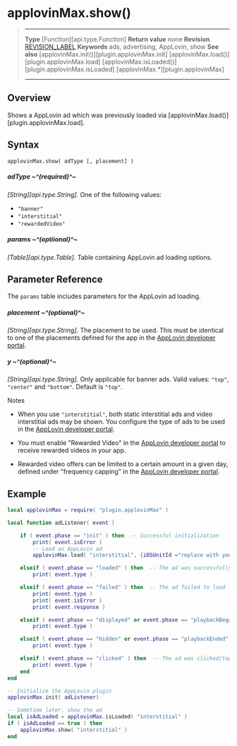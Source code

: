 # applovinMax.show()

> --------------------- ------------------------------------------------------------------------------------------
> __Type__              [Function][api.type.Function]
> __Return value__      none
> __Revision__          [REVISION_LABEL](REVISION_URL)
> __Keywords__          ads, advertising, AppLovin, show
> __See also__          [applovinMax.init()][plugin.applovinMax.init]
>						[applovinMax.load()][plugin.applovinMax.load]
>						[applovinMax.isLoaded()][plugin.applovinMax.isLoaded]
>						[applovinMax.*][plugin.applovinMax]
> --------------------- ------------------------------------------------------------------------------------------


## Overview

Shows a AppLovin ad which was previously loaded via [applovinMax.load()][plugin.applovinMax.load].


## Syntax

	applovinMax.show( adType [, placement] )

##### adType ~^(required)^~
_[String][api.type.String]._ One of the following values:

* `"banner"`
* `"interstitial"`
* `"rewardedVideo"`

##### params ~^(optiional)^~
_[Table][api.type.Table]._ Table containing AppLovin ad loading options.


## Parameter Reference

The `params` table includes parameters for the AppLovin ad loading.

##### placement ~^(optional)^~
_[String][api.type.String]._ The placement to be used. This must be identical to one of the placements defined for the app in the [AppLovin developer portal](https://www.applovin.com/manage).

##### y ~^(optional)^~
_[String][api.type.String]._ Only applicable for banner ads. Valid values: `"top"`, `"center"` and `"bottom"`. Default is `"top"`.

<div class="guide-notebox">
<div class="notebox-title">Notes</div>

* When you use `"interstitial"`, both static interstitial ads and video interstitial ads may be shown. You configure the type of ads to be used in the [AppLovin developer portal](https://www.applovin.com/manage).

* You must enable "Rewarded&nbsp;Video" in the [AppLovin developer portal](https://www.applovin.com/manage) to receive rewarded videos in your app.

* Rewarded video offers can be limited to a certain amount in a given day, defined under "frequency&nbsp;capping" in the [AppLovin developer portal](https://www.applovin.com/manage). 

</div>


## Example

``````lua
local applovinMax = require( "plugin.applovinMax" )

local function adListener( event )

	if ( event.phase == "init" ) then  -- Successful initialization
		print( event.isError )
		-- Load an AppLovin ad
		applovinMax.load( "interstitial", {iOSUnitId ="replace with your own", androidUnitId="replace with your own"} )

	elseif ( event.phase == "loaded" ) then  -- The ad was successfully loaded
		print( event.type )

	elseif ( event.phase == "failed" ) then  -- The ad failed to load
		print( event.type )
		print( event.isError )
		print( event.response )

	elseif ( event.phase == "displayed" or event.phase == "playbackBegan" ) then  -- The ad was displayed/played
		print( event.type )

	elseif ( event.phase == "hidden" or event.phase == "playbackEnded" ) then  -- The ad was closed/hidden
		print( event.type )

	elseif ( event.phase == "clicked" ) then  -- The ad was clicked/tapped
		print( event.type )
	end
end

-- Initialize the AppLovin plugin
applovinMax.init( adListener)

-- Sometime later, show the ad
local isAdLoaded = applovinMax.isLoaded( "interstitial" )
if ( isAdLoaded == true ) then
	applovinMax.show( "interstitial" )
end
``````
